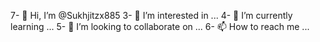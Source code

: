 7- 👋 Hi, I’m @Sukhjitzx885
3- 👀 I’m interested in ...
4- 🌱 I’m currently learning ...
5- 💞️ I’m looking to collaborate on ...
6- 📫 How to reach me ...

<!---
Sukhjitzx885/Sukhjitzx885 is a ✨ special ✨ repository because its `README.md` (this file) appears on your GitHub profile.
You can click the Preview link to take a look at your changes.
--->
